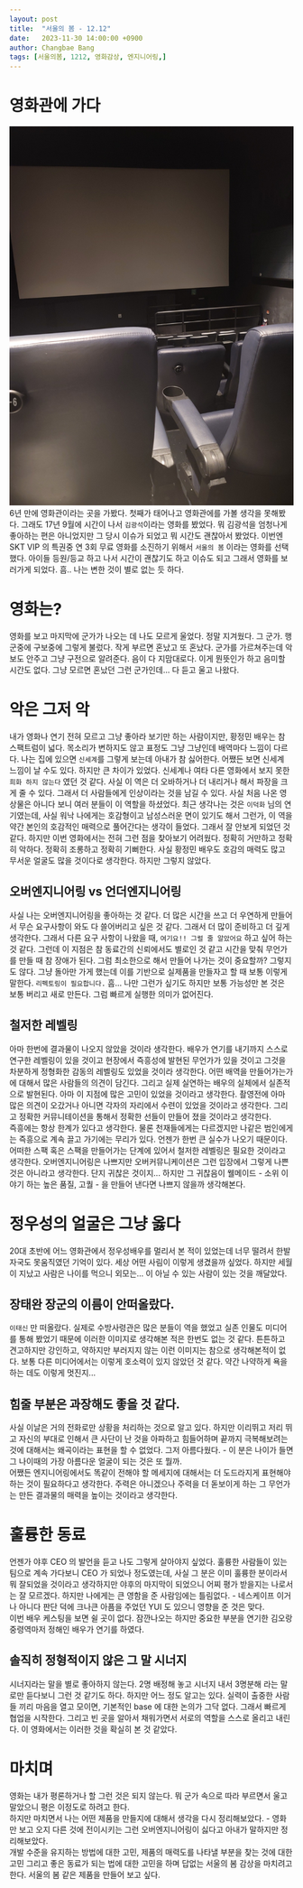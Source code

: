 ```yaml
---
layout: post
title:  "서울의 봄 - 12.12"
date:   2023-11-30 14:00:00 +0900
author: Changbae Bang
tags: [서울의봄, 1212, 영화감상, 엔지니어링,]
---
```


# 영화관에 가다
![영화관](../assets/img/2023-11-29.jpeg)
6년 만에 영화관이라는 곳을 가봤다. 첫째가 태어나고 영화관에를 가볼 생각을 못해봤다. 그래도 17년 9월에 시간이 나서 `김광석`이라는 영화를 봤었다. 뭐 김광석을 엄청나게 좋아하는 편은 아니었지만 그 당시 이슈가 되었고 뭐 시간도 괜찮아서 봤었다. 이번엔 SKT VIP 의 특권중 연 3회 무료 영화를 소진하기 위해서 `서울의 봄` 이라는 영화를 선택했다. 아이들 등원/등교 하고 나서 시간이 괜찮기도 하고 이슈도 되고 그래서 영화를 보러가게 되었다. 흠.. 나는 변한 것이 별로 없는 듯 하다.  

# 영화는?
영화를 보고 마지막에 군가가 나오는 데 나도 모르게 울었다. 정말 지겨웠다. 그 군가. 행군중에 구보중에 그렇게 불렀다. 작게 부르면 혼났고 또 혼났다. 군가를 가르쳐주는데 악보도 안주고 그냥 구전으로 알려준다. 음이 다 지맘대로다. 이게 뭔뜻인가 하고 음미할 시간도 없다. 그냥 모르면 혼났던 그런 군가인데... 다 듣고 울고 나왔다.  

# 악은 그저 악
내가 영화나 연기 전혀 모르고 그냥 좋아라 보기만 하는 사람이지만, 황정민 배우는 참 스팩트럼이 넓다. 목소리가 변하지도 않고 표정도 그냥 그냥인데 배역마다 느낌이 다르다. 나는 집에 있으면 `신세계`를 그렇게 보는데 아내가 참 싫어한다. 어쨌든 보면 신세계 느낌이 날 수도 있다. 하지만 큰 차이가 있었다. 신세계나 여타 다른 영화에서 보지 못한 `희화 하지 않는다` 였던 것 같다. 사실 이 역은 더 오바하거나 더 내리거나 해서 파장을 크게 줄 수 있다. 그래서 더 사람들에게 인상이라는 것을 남길 수 있다. 사실 처음 나온 영상물은 아니다 보니 여러 분들이 이 역할을 하셨었다. 최근 생각나는 것은 `이덕화` 님의 연기였는데, 사실 워낙 나에게는 호감형이고 남성스러운 면이 있기도 해서 그런가, 이 역을 약간 본인의 호감적인 매력으로 풀어간다는 생각이 들었다. 그래서 잘 안보게 되었던 것 같다. 하지만 이번 영화에서는 전혀 그런 점을 찾아보기 어려웠다. 정확히 거만하고 정확히 악하다. 정확히 조롱하고 정확히 기뻐한다. 사실 황정민 배우도 호감의 매력도 많고 무서운 얼굴도 많을 것이다로 생각한다. 하지만 그렇지 않았다.

## 오버엔지니어링 vs 언더엔지니어링
사실 나는 오버엔지니어링을 좋아하는 것 같다. 더 많은 시간을 쓰고 더 우연하게 만들어서 무슨 요구사항이 와도 다 쓸어버리고 싶은 것 같다. 그래서 더 많이 준비하고 더 깊게 생각한다. 그래서 다른 요구 사항이 나왔을 때, `여기요!! 그럴 줄 알았어요` 하고 싶어 하는 것 같다. 그런데 이 지점은 참 동료간의 신뢰에서도 별로인 것 같고 시간을 맞춰 무언가를 만들 때 참 장애가 된다. 그럼 최소한으로 해서 만들어 나가는 것이 중요할까? 그렇지도 않다. 그냥 돌아만 가게 했는데 이를 기반으로 실제품을 만들자고 할 때 보통 이렇게 말한다. `리펙토링이 필요합니다.` 흠... 나만 그런가 싶기도 하지만 보통 가능성만 본 것은 보통 버리고 새로 만든다. 그럼 빠르게 실행한 의미가 없어진다.

## 철저한 레벨링
아마 한번에 결과물이 나오지 않았을 것이라 생각한다. 배우가 연기를 내기까지 스스로 연구한 레벨링이 있을 것이고 현장에서 즉흥성에 발현된 무언가가 있을 것이고 그것을 차분하게 정형화한 감동의 레벨링도 있었을 것이라 생각한다. 어떤 배역을 만들어가는가에 대해서 많은 사람들의 의견이 담긴다. 그리고 실제 실연하는 배우의 실체에서 실존적으로 발현된다. 아마 이 지점에 많은 고민이 있었을 것이라고 생각한다. 촬영전에 아마 많은 의견이 오갔거나 아니면 각자의 자리에서 수련이 있었을 것이라고 생각한다. 그리고 정확한 커뮤니테이션을 통해서 정확한 선들이 만들어 졌을 것이라고 생각한다.  
즉흥에는 항상 한계가 있다고 생각한다. 물론 천재들에게는 다르겠지만 나같은 범인에게는 즉흥으로 계속 끌고 가기에는 무리가 있다. 언젠가 한번 큰 실수가 나오기 때문이다. 어떠한 스팩 혹은 스팩을 만들어가는 단계에 있어서 철저한 레벨링은 필요한 것이라고 생각한다. 오버엔지니어링은 나쁘지만 오버커뮤니케이션은 그런 입장에서 그렇게 나쁜 것은 아니라고 생각한다. 단지 귀찮은 것이지... 하지만 그 귀찮음이 웰메이드 - 소위 이야기 하는 높은 품질, 고퀄 - 을 만들어 낸다면 나쁘지 않을까 생각해본다.  

# 정우성의 얼굴은 그냥 옳다
20대 초반에 어느 영화관에서 정우성배우를 멀리서 본 적이 있었는데 너무 떨려서 한발자국도 못움직였던 기억이 있다. 세상 어떤 사림이 이렇게 생겼을까 싶었다. 하지만 세월이 지났고 사람은 나이를 먹으니 외모는... 이 아닐 수 있는 사람이 있는 것을 깨달았다.  

## 장태완 장군의 이름이 안떠올랐다.
`이태신` 만 떠올랐다. 실제로 수방사령관은 많은 분들이 역을 했었고 실존 인물도 미디어를 통해 봤었기 때문에 이러한 이미지로 생각해본 적은 한번도 없는 것 같다. 튼튼하고 견고하지만 강인하고, 약하지만 부러지지 않는 이런 이미지는 참으로 생각해본적이 없다. 보통 다른 미디어에서는 이렇게 호소력이 있지 않았던 것 같다. 약간 나약하게 욕을 하는 데도 이렇게 멋진지...

## 힘줄 부분은 과장해도 좋을 것 같다.
사실 이날은 거의 전화로만 상황을 처리하는 것으로 알고 있다. 하지만 이리뛰고 저리 뛰고 자신의 부대로 인해서 큰 사단이 난 것을 아파하고 힘들어하며 끝까지 극복해보려는 것에 대해서는 왜곡이라는 표현을 할 수 없었다. 그저 아름다웠다. - 이 분은 나이가 들면 그 나이때의 가장 아름다운 얼굴이 되는 것은 또 뭘까.  
어쨌든 엔지니어링에서도 똑같이 전해야 할 메세지에 대해서는 더 도드라지게 표현해야 하는 것이 필요하다고 생각한다. 주력은 아니겠으나 주력을 더 돋보이게 하는 그 무언가는 만든 결과물의 매력을 높이는 것이라고 생각한다.  

# 훌륭한 동료
언젠가 야후 CEO 의 발언을 듣고 나도 그렇게 살아야지 싶었다. 훌륭한 사람들이 있는 팀으로 계속 가다보니 CEO 가 되었나 정도였는데, 사실 그 분은 이미 훌륭한 분이라서 뭐 잘되었을 것이라고 생각하지만 야후의 마지막이 되었으니 어찌 평가 받을지는 나로서는 잘 모르겠다. 하지만 나에게는 큰 영함을 준 사람임에는 틀림없다. - 네스케이프 이거나 아니다 판단 덕에 크나큰 아픔을 주었던 YUI 도 있으니 영향을 준 것은 맞다.  
이번 배우 케스팅을 보면 쉴 곳이 없다. 잠깐나오는 하지만 중요한 부분을 연기한 김오랑 중령역마저 정해인 배우가 연기를 하였다.  

## 솔직히 정형적이지 않은 그 말 시너지
시너지라는 말을 별로 좋아하지 않는다. 2명 배정해 놓고 시너지 내서 3명분해 라는 말로만 듣다보니 그런 것 같기도 하다. 하지만 어느 정도 알고는 있다. 실력이 출중한 사람들 끼리 마음을 열고 모이면, 기본적인 base 에 대한 논의가 그닥 없다. 그래서 빠르게 협업을 시작한다. 그리고 빈 곳을 알아서 채워가면서 서로의 역할을 스스로 올리고 내린다. 이 영화에서는 이러한 것을 확실히 본 것 같았다.  

# 마치며
영화는 내가 평론하거나 할 그런 것은 되지 않는다. 뭐 군가 속으로 따라 부르면서 울고 말았으니 평은 이정도로 하려고 한다.  
하지만 마치면서 나는 어떤 제품을 만들지에 대해서 생각을 다시 정리해보았다. - 영화만 보고 오지 다른 것에 전이시키는 그런 오버엔지니어링이 싫다고 아내가 말하지만 정리해보았다.  
개발 수준을 유지하는 방법에 대한 고민, 제품의 매력도를 나타낼 부분을 찾는 것에 대한 고민 그리고 좋은 동료가 되는 법에 대한 고민을 하며 답없는 서울의 봄 감상을 마치려고 한다. 서울의 봄 같은 제품을 만들어 보고 싶다.
